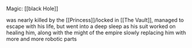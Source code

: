 Magic: [[black Hole]]

was nearly killed by the [[Princess]]/locked in [[The Vault]], managed to escape with his life, but went into a deep sleep as his suit worked on healing him, along with the might of the empire slowly replacing him with more and more robotic parts